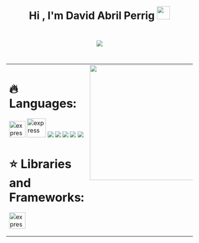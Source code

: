 <h1 align="center"><b>Hi , I'm David Abril Perrig </b><img src="https://media.giphy.com/media/hvRJCLFzcasrR4ia7z/giphy.gif" width="35"></h1>

<br/>

<p align="center">
  <a href="https://github.com/DenverCoder1/readme-typing-svg"><img src="https://readme-typing-svg.herokuapp.com?font=Time+New+Roman&color=cyan&size=25&center=true&vCenter=true&width=600&height=100&lines=Hey+y’all,+I+hope+you’re+doing+awesome;++;Self-taught+Front-End+Developer,;Computer+Engineering+Student,;Active+Learner/Researcher,;Love+to+learn+new+stuffs..<3"></a>
</p>

<br/>

<table><tr>
<td valign="top" width="50%">
  <p align="left"> 
  <h1 align="left">🔥 Languages:</h1>
  <img src="https://img.icons8.com/color/452/c-programming.png" alt="express" width="44" height="44" target="_blank"/>
  <img src="https://encrypted-tbn0.gstatic.com/images?q=tbn:ANd9GcT2KysS-Fj-RgPNEg0XK_6GJINJS-mf8f6zSxcZID9U7xsVTZPkPVtAqfY5E3kd0nTJnb0&usqp=CAU" alt="express" width="51" height="51" />
  <img src="https://img.icons8.com/color/48/000000/css3.png"/>
  <img src="https://img.icons8.com/color/48/000000/html-5.png"/>
  <img src="https://img.icons8.com/color/48/000000/javascript.png"/>
  <img src="https://img.icons8.com/color/48/000000/python.png"/>
  <img src="https://img.icons8.com/fluent/50/000000/mysql-logo.png"/>
  <h1 align="left">⭐️ Libraries and Frameworks:</h1> 
  <img src="https://upload.wikimedia.org/wikipedia/commons/a/a7/React-icon.svg" alt="express" width="44" height="44"/>
</p>
</td>
<td valign="top" width="50%">
  <img align="center" height="310" src="https://media.giphy.com/media/ao9DUiTKH60XS/giphy.gif"/>
</td>
</tr></table>  



<!-- Here are some ideas to get you started:

- 🔭 I’m currently working on ...
- 🌱 I’m currently learning ...
- 👯 I’m looking to collaborate on ...
- 🤔 I’m looking for help with ...
- 💬 Ask me about ...
- 📫 How to reach me: ...
- 😄 Pronouns: ...
- ⚡ Fun fact: ...
 -->

